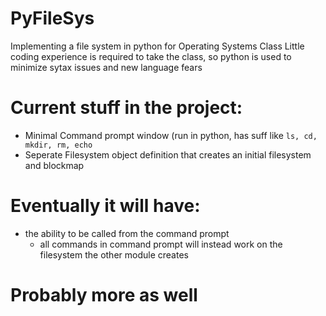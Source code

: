 # PyFileSys

Implementing a file system in python for Operating Systems Class
Little coding experience is required to take the class, so python is used to minimize sytax issues and new language fears

# Current stuff in the project:
  * Minimal Command prompt window (run in python, has suff like ``` ls, cd, mkdir, rm, echo ```
  * Seperate Filesystem object definition that creates an initial filesystem and blockmap
  
# Eventually it will have:
  * the ability to be called from the command prompt 
    * all commands in command prompt will instead work on the filesystem the other module creates


# Probably more as well

